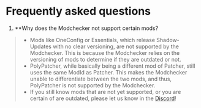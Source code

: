 # Frequently asked questions

1. **Why does the Modchecker not support certain mods?
> - Mods like OneConfig or Essentials, which release Shadow-Updates with no clear versioning, are not supported by the Modchecker. This is because the Modchecker relies on the versioning of mods to determine if they are outdated or not.
> - PolyPatcher, while basically being a different mod of Patcher, still uses the same ModId as Patcher. This makes the Modchecker unable to differentiate between the two mods, and thus, PolyPatcher is not supported by the Modchecker.
> - If you still know mods that are not yet supported, or you are certain of are outdated, please let us know in the [Discord](https://discord.gg/v4PU3WeH7z)!